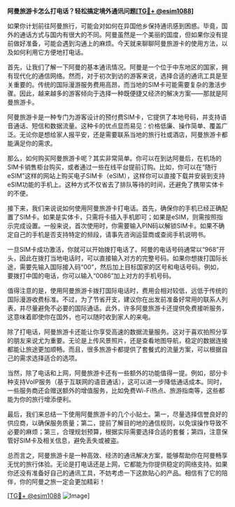 **阿曼旅游卡怎么打电话？轻松搞定境外通讯问题[[TG💪+ @esim1088](https://t.me/s/esim1088)]**

如果你计划前往阿曼旅行，可能会对如何在异国他乡保持通讯感到困惑。毕竟，国外的通话方式与国内有很大的不同。阿曼虽然是一个美丽的国度，但如果你没有提前做好准备，可能会遇到沟通上的麻烦。今天就来聊聊阿曼旅游卡的使用方法，以及如何利用它方便地打电话。

首先，让我们了解一下阿曼的基本通讯情况。阿曼是一个位于中东地区的国家，拥有现代化的通信网络。然而，对于初次到访的游客来说，选择合适的通讯工具是至关重要的。传统的国际漫游服务费用高昂，而当地的SIM卡可能需要复杂的激活步骤。因此，越来越多的游客倾向于选择一种既便捷又经济的解决方案——那就是阿曼旅游卡。

阿曼旅游卡是一种专门为游客设计的预付费SIM卡，它提供了本地号码，并支持语音通话、短信和数据流量。这种卡的优点显而易见：价格低廉、操作简单、覆盖广泛。无论你是想给家人报平安，还是需要联系当地的旅行社或酒店，阿曼旅游卡都能满足你的需求。

那么，如何购买阿曼旅游卡呢？其实非常简单。你可以在到达阿曼后，在机场的SIM卡销售柜台购买，或者通过一些在线平台提前订购。比如，你可以在“随行eSIM”这样的网站上购买电子SIM卡（eSIM），这样你可以直接下载并安装到支持eSIM功能的手机上。这种方式不仅省去了排队等待的时间，还避免了携带实体卡的不便。

接下来，我们来说说如何使用阿曼旅游卡打电话。首先，确保你的手机已经正确配置了SIM卡。如果是实体卡，只需将卡插入手机即可；如果是eSIM，则需按照指示完成设置。一般来说，首次使用时，你需要输入PIN码以解锁SIM卡。如果不确定自己的手机是否支持特定的频段，请事先咨询运营商或查阅手机说明书。

一旦SIM卡成功激活，你就可以开始拨打电话了。阿曼的电话号码通常以“968”开头，因此在拨打当地电话时，可以直接输入对方的完整号码。如果你想拨打国际长途，需要先输入国际接入码“00”，然后加上目标国家的区号和电话号码。例如，要拨打中国的电话，你可以输入“0086”加上对方的手机号码。

值得注意的是，使用阿曼旅游卡拨打国际电话时，费用会相对较低，远低于传统的国际漫游收费标准。不过，为了节省开支，建议你在出发前准备好常用的联系人列表，并尽量避免不必要的国际通话。此外，许多阿曼旅游卡还提供免费接听服务，这意味着即使你在国外，也可以随时收到家人的来电。

除了打电话，阿曼旅游卡还能让你享受高速的数据流量服务。这对于喜欢拍照分享的朋友来说尤为重要。无论是上传风景照片，还是查看地图导航，稳定的数据连接都能让旅途更加顺畅。而且，很多旅游卡都提供了套餐式的流量方案，可以根据自己的需求选择适合的选项。

当然，除了电话和上网，阿曼旅游卡还有一些额外的功能值得一提。例如，部分卡种支持VoIP服务（基于互联网的语音通话），这可以进一步降低通话成本。同时，一些服务商还会赠送额外的增值服务，比如免费Wi-Fi热点、旅游指南等，这些都能为你的旅行增添便利。

最后，我们来总结一下使用阿曼旅游卡的几个小贴士。第一，尽量选择信誉良好的供应商，以确保服务质量；第二，提前了解目的地的通信规则，以免误操作导致不必要的麻烦；第三，合理规划预算，根据实际需要选择合适的套餐；第四，注意保管好SIM卡及相关信息，避免丢失或被盗。

总而言之，阿曼旅游卡是一种高效、经济的通讯解决方案，能够帮助你在阿曼畅享无忧的旅行体验。无论是打电话还是上网，它都能为你提供稳定的网络支持。如果你还没有准备好自己的通讯工具，不妨考虑一下这款贴心的产品。相信有了它的陪伴，你的阿曼之旅一定会更加精彩！

[[TG💪+ @esim1088](https://t.me/s/esim1088) ![Image](https://i.postimg.cc/4NQfJmqS/Snipaste-2025-05-13-00-14-12.png)]